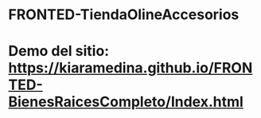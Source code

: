 # FRONTED-TiendaOlineAccesorios
# Demo del sitio: https://kiaramedina.github.io/FRONTED-BienesRaicesCompleto/Index.html
